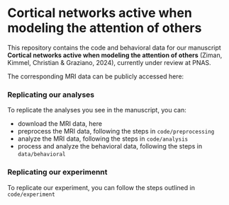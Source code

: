 # Cortical networks active when modeling the attention of others

This repository contains the code and behavioral data for our manuscript **Cortical networks active when modeling the attention of others** (Ziman, Kimmel, Christian & Graziano, 2024), currently under review at PNAS. 

The corresponding MRI data can be publicly accessed here: <LINK>


### Replicating our analyses

To replicate the analyses you see in the manuscript, you can:
- download the MRI data, here
- preprocess the MRI data, following the steps in `code/preprocessing`
- analyze the MRI data, following the steps in `code/analysis`
- process and analyze the behavioral data, following the steps in `data/behavioral`

### Replicating our experimennt

To replicate our experiment, you can follow the steps outlined in `code/experiment`

